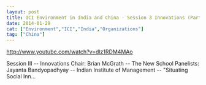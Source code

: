 ```yaml
---
layout: post
title: ICI Environment in India and China - Session 3 Innovations (Part 2)
date: 2014-01-29
cat: ["Environment","ICI","India","Organizations"]
tag: ["China"]
---
```


http://www.youtube.com/watch?v=dlz1RDM4MAo  

Session III -- Innovations Chair: Brian McGrath -- The New School Panelists: Jayanta Bandyopadhyay -- Indian Institute of Management -- "Situating Social Inn...